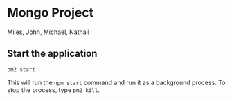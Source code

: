 # Mongo Project
Miles, John, Michael, Natnail

## Start the application
```shell
pm2 start
```
This will run the `npm start` command and run it as a background process. To stop the process, type `pm2 kill`.


